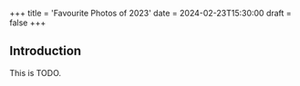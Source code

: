 +++
title = 'Favourite Photos of 2023'
date = 2024-02-23T15:30:00
draft = false
+++

## Introduction

This is TODO.
